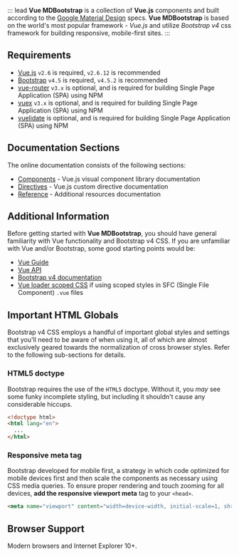 ::: lead
**Vue MDBootstrap** is a collection of **Vue.js** components and built according to 
the [Google Material Design](https://material.io/design) specs. **Vue MDBootstrap** 
is based on the world's most popular framework - *Vue.js* and utilize
*Bootstrap v4* css framework for building responsive, mobile-first sites.
:::


## Requirements

- [Vue.js](https://vuejs.org) `v2.6` is required, `v2.6.12` is recommended
- [Bootstrap](https://getbootstrap.com) `v4.5` is required, `v4.5.2` is recommended
- [vue-router](https://www.npmjs.com/package/vue-router) `v3.x` is optional, and is required for building 
  Single Page Application (SPA) using NPM 
- [vuex](https://www.npmjs.com/package/vuex) `v3.x` is optional, and is required for building 
  Single Page Application (SPA) using NPM 
- [vuelidate](https://www.npmjs.com/package/vuelidate) is optional, and is required for building 
  Single Page Application (SPA) using NPM 
  

## Documentation Sections

The online documentation consists of the following sections:

- [Components](#/components) - Vue.js visual component library documentation
- [Directives](#/directives) - Vue.js custom directive documentation
- [Reference](#/reference) - Additional resources documentation


## Additional Information

Before getting started with **Vue MDBootstrap**, you should have general familiarity with Vue functionality
and Bootstrap v4 CSS. If you are unfamiliar with Vue and/or Bootstrap, some good starting points would be:

- [Vue Guide](https://vuejs.org/v2/guide/) 
- [Vue API](https://vuejs.org/v2/api/) 
- [Bootstrap v4 documentation](https://getbootstrap.com/docs/4.5/getting-started/introduction/) 
- [Vue loader scoped CSS](https://vue-loader.vuejs.org/guide/scoped-css.html) if using scoped
  styles in SFC (Single File Component) `.vue` files

  
## Important HTML Globals

Bootstrap v4 CSS employs a handful of important global styles and settings that you'll need
to be aware of when using it, all of which are almost exclusively geared towards
the normalization of cross browser styles. Refer to the following sub-sections for details.

### HTML5 doctype

Bootstrap requires the use of the `HTML5` doctype. Without it, you _may_ see some funky incomplete
styling, but including it shouldn't cause any considerable hiccups.

```html
<!doctype html>
<html lang="en">
  ...
</html>
```

### Responsive meta tag

Bootstrap developed for mobile first, a strategy in which code optimized for mobile devices
first and then scale the components as necessary using CSS media queries. To ensure proper rendering
and touch zooming for all devices, **add the responsive viewport meta** tag to your `<head>`.

```html
<meta name="viewport" content="width=device-width, initial-scale=1, shrink-to-fit=no">
```

## Browser Support

Modern browsers and Internet Explorer 10+.
